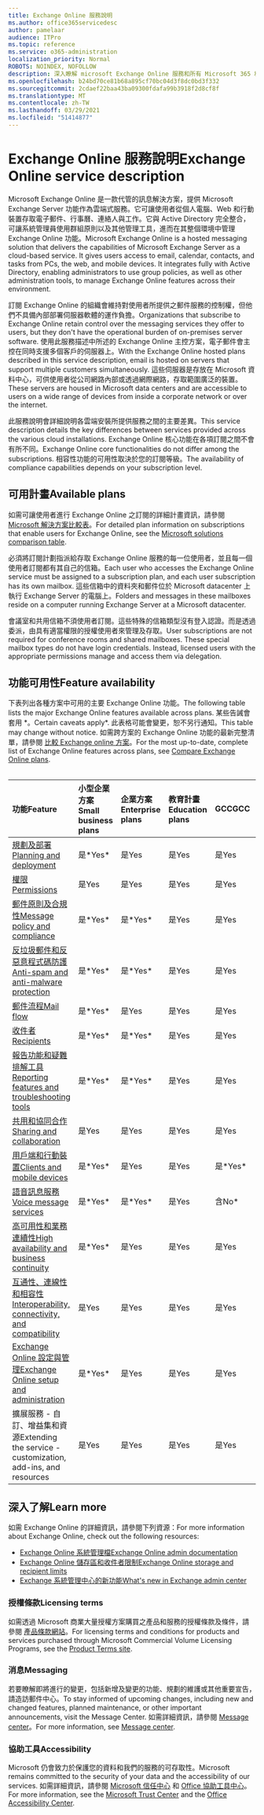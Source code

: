 ```yaml
---
title: Exchange Online 服務說明
ms.author: office365servicedesc
author: pamelaar
audience: ITPro
ms.topic: reference
ms.service: o365-administration
localization_priority: Normal
ROBOTS: NOINDEX, NOFOLLOW
description: 深入瞭解 microsoft Exchange Online 服務和所有 Microsoft 365 和 Office 365 方案中的功能可用性。
ms.openlocfilehash: b24bd70ce81b68a895cf70bc04d3f8dc0bd3f332
ms.sourcegitcommit: 2cdaef22baa43ba09300fdafa99b3918f2d8cf8f
ms.translationtype: MT
ms.contentlocale: zh-TW
ms.lasthandoff: 03/29/2021
ms.locfileid: "51414877"
---
```

# <a name="exchange-online-service-description"></a><span data-ttu-id="5a091-103">Exchange Online 服務說明</span><span class="sxs-lookup"><span data-stu-id="5a091-103">Exchange Online service description</span></span>

<span data-ttu-id="5a091-p101">Microsoft Exchange Online 是一款代管的訊息解決方案，提供 Microsoft Exchange Server 功能作為雲端式服務。它可讓使用者從個人電腦、Web 和行動裝置存取電子郵件、行事曆、連絡人與工作。它與 Active Directory 完全整合，可讓系統管理員使用群組原則以及其他管理工具，進而在其整個環境中管理 Exchange Online 功能。</span><span class="sxs-lookup"><span data-stu-id="5a091-p101">Microsoft Exchange Online is a hosted messaging solution that delivers the capabilities of Microsoft Exchange Server as a cloud-based service. It gives users access to email, calendar, contacts, and tasks from PCs, the web, and mobile devices. It integrates fully with Active Directory, enabling administrators to use group policies, as well as other administration tools, to manage Exchange Online features across their environment.</span></span>
  
<span data-ttu-id="5a091-107">訂閱 Exchange Online 的組織會維持對使用者所提供之郵件服務的控制權，但他們不具備內部部署伺服器軟體的運作負擔。</span><span class="sxs-lookup"><span data-stu-id="5a091-107">Organizations that subscribe to Exchange Online retain control over the messaging services they offer to users, but they don't have the operational burden of on-premises server software.</span></span> <span data-ttu-id="5a091-108">使用此服務描述中所述的 Exchange Online 主控方案，電子郵件會主控在同時支援多個客戶的伺服器上。</span><span class="sxs-lookup"><span data-stu-id="5a091-108">With the Exchange Online hosted plans described in this service description, email is hosted on servers that support multiple customers simultaneously.</span></span> <span data-ttu-id="5a091-109">這些伺服器是存放在 Microsoft 資料中心，可供使用者從公司網路內部或透過網際網路，存取範圍廣泛的裝置。</span><span class="sxs-lookup"><span data-stu-id="5a091-109">These servers are housed in Microsoft data centers and are accessible to users on a wide range of devices from inside a corporate network or over the internet.</span></span>

<span data-ttu-id="5a091-110">此服務說明會詳細說明各雲端安裝所提供服務之間的主要差異。</span><span class="sxs-lookup"><span data-stu-id="5a091-110">This service description details the key differences between services provided across the various cloud installations.</span></span> <span data-ttu-id="5a091-111">Exchange Online 核心功能在各項訂閱之間不會有所不同。</span><span class="sxs-lookup"><span data-stu-id="5a091-111">Exchange Online core functionalities do not differ among the subscriptions.</span></span> <span data-ttu-id="5a091-112">相容性功能的可用性取決於您的訂閱等級。</span><span class="sxs-lookup"><span data-stu-id="5a091-112">The availability of compliance capabilities depends on your subscription level.</span></span>
  
## <a name="available-plans"></a><span data-ttu-id="5a091-113">可用計畫</span><span class="sxs-lookup"><span data-stu-id="5a091-113">Available plans</span></span>

<span data-ttu-id="5a091-114">如需可讓使用者進行 Exchange Online 之訂閱的詳細計畫資訊，請參閱 [Microsoft 解決方案比較表](https://go.microsoft.com/fwlink/?linkid=2139145)。</span><span class="sxs-lookup"><span data-stu-id="5a091-114">For detailed plan information on subscriptions that enable users for Exchange Online, see the [Microsoft solutions comparison table](https://go.microsoft.com/fwlink/?linkid=2139145).</span></span>

<span data-ttu-id="5a091-115">必須將訂閱計劃指派給存取 Exchange Online 服務的每一位使用者，並且每一個使用者訂閱都有其自己的信箱。</span><span class="sxs-lookup"><span data-stu-id="5a091-115">Each user who accesses the Exchange Online service must be assigned to a subscription plan, and each user subscription has its own mailbox.</span></span> <span data-ttu-id="5a091-116">這些信箱中的資料夾和郵件位於 Microsoft datacenter 上執行 Exchange Server 的電腦上。</span><span class="sxs-lookup"><span data-stu-id="5a091-116">Folders and messages in these mailboxes reside on a computer running Exchange Server at a Microsoft datacenter.</span></span>
  
<span data-ttu-id="5a091-p105">會議室和共用信箱不須使用者訂閱。這些特殊的信箱類型沒有登入認證。而是透過委派，由具有適當權限的授權使用者來管理及存取。</span><span class="sxs-lookup"><span data-stu-id="5a091-p105">User subscriptions are not required for conference rooms and shared mailboxes. These special mailbox types do not have login credentials. Instead, licensed users with the appropriate permissions manage and access them via delegation.</span></span>

## <a name="feature-availability"></a><span data-ttu-id="5a091-120">功能可用性</span><span class="sxs-lookup"><span data-stu-id="5a091-120">Feature availability</span></span>

<span data-ttu-id="5a091-121">下表列出各種方案中可用的主要 Exchange Online 功能。</span><span class="sxs-lookup"><span data-stu-id="5a091-121">The following table lists the major Exchange Online features available across plans.</span></span> <span data-ttu-id="5a091-122">某些告誡會套用 \*。</span><span class="sxs-lookup"><span data-stu-id="5a091-122">Certain caveats apply\*.</span></span> <span data-ttu-id="5a091-123">此表格可能會變更，恕不另行通知。</span><span class="sxs-lookup"><span data-stu-id="5a091-123">This table may change without notice.</span></span> <span data-ttu-id="5a091-124">如需跨方案的 Exchange Online 功能的最新完整清單，請參閱 [比較 Exchange online 方案](https://www.microsoft.com/microsoft-365/exchange/compare-microsoft-exchange-online-plans)。</span><span class="sxs-lookup"><span data-stu-id="5a091-124">For the most up-to-date, complete list of Exchange Online features across plans, see [Compare Exchange Online plans](https://www.microsoft.com/microsoft-365/exchange/compare-microsoft-exchange-online-plans).</span></span><br><br>
  
| <span data-ttu-id="5a091-125">功能</span><span class="sxs-lookup"><span data-stu-id="5a091-125">Feature</span></span> | <span data-ttu-id="5a091-126">小型企業方案</span><span class="sxs-lookup"><span data-stu-id="5a091-126">Small business plans</span></span> | <span data-ttu-id="5a091-127">企業方案</span><span class="sxs-lookup"><span data-stu-id="5a091-127">Enterprise plans</span></span> | <span data-ttu-id="5a091-128">教育計畫</span><span class="sxs-lookup"><span data-stu-id="5a091-128">Education plans</span></span> | <span data-ttu-id="5a091-129">GCC</span><span class="sxs-lookup"><span data-stu-id="5a091-129">GCC</span></span> | <span data-ttu-id="5a091-130">GCC-High</span><span class="sxs-lookup"><span data-stu-id="5a091-130">GCC-High</span></span> | <span data-ttu-id="5a091-131">DOD</span><span class="sxs-lookup"><span data-stu-id="5a091-131">DOD</span></span> | 
|:-----|:-----|:-----|:-----|:-----|:-----|:-----|
|[<span data-ttu-id="5a091-132">規劃及部署</span><span class="sxs-lookup"><span data-stu-id="5a091-132">Planning and deployment</span></span>](planning-and-deployment.md)|<span data-ttu-id="5a091-133">是\*</span><span class="sxs-lookup"><span data-stu-id="5a091-133">Yes\*</span></span>|<span data-ttu-id="5a091-134">是</span><span class="sxs-lookup"><span data-stu-id="5a091-134">Yes</span></span>|<span data-ttu-id="5a091-135">是</span><span class="sxs-lookup"><span data-stu-id="5a091-135">Yes</span></span>|<span data-ttu-id="5a091-136">是</span><span class="sxs-lookup"><span data-stu-id="5a091-136">Yes</span></span>|<span data-ttu-id="5a091-137">是</span><span class="sxs-lookup"><span data-stu-id="5a091-137">Yes</span></span>|<span data-ttu-id="5a091-138">是</span><span class="sxs-lookup"><span data-stu-id="5a091-138">Yes</span></span>|
|[<span data-ttu-id="5a091-139">權限</span><span class="sxs-lookup"><span data-stu-id="5a091-139">Permissions</span></span>](permissions.md)|<span data-ttu-id="5a091-140">是</span><span class="sxs-lookup"><span data-stu-id="5a091-140">Yes</span></span>|<span data-ttu-id="5a091-141">是</span><span class="sxs-lookup"><span data-stu-id="5a091-141">Yes</span></span>|<span data-ttu-id="5a091-142">是</span><span class="sxs-lookup"><span data-stu-id="5a091-142">Yes</span></span>|<span data-ttu-id="5a091-143">是</span><span class="sxs-lookup"><span data-stu-id="5a091-143">Yes</span></span>|<span data-ttu-id="5a091-144">是</span><span class="sxs-lookup"><span data-stu-id="5a091-144">Yes</span></span>|<span data-ttu-id="5a091-145">是</span><span class="sxs-lookup"><span data-stu-id="5a091-145">Yes</span></span>|
|[<span data-ttu-id="5a091-146">郵件原則及合規性</span><span class="sxs-lookup"><span data-stu-id="5a091-146">Message policy and compliance</span></span>](message-policy-and-compliance.md)|<span data-ttu-id="5a091-147">是\*</span><span class="sxs-lookup"><span data-stu-id="5a091-147">Yes\*</span></span>|<span data-ttu-id="5a091-148">是\*</span><span class="sxs-lookup"><span data-stu-id="5a091-148">Yes\*</span></span>|<span data-ttu-id="5a091-149">是</span><span class="sxs-lookup"><span data-stu-id="5a091-149">Yes</span></span>|<span data-ttu-id="5a091-150">是</span><span class="sxs-lookup"><span data-stu-id="5a091-150">Yes</span></span>|<span data-ttu-id="5a091-151">是</span><span class="sxs-lookup"><span data-stu-id="5a091-151">Yes</span></span>|<span data-ttu-id="5a091-152">是</span><span class="sxs-lookup"><span data-stu-id="5a091-152">Yes</span></span>|
|[<span data-ttu-id="5a091-153">反垃圾郵件和反惡意程式碼防護</span><span class="sxs-lookup"><span data-stu-id="5a091-153">Anti-spam and anti-malware protection</span></span>](anti-spam-and-anti-malware-protection.md)|<span data-ttu-id="5a091-154">是\*</span><span class="sxs-lookup"><span data-stu-id="5a091-154">Yes\*</span></span>|<span data-ttu-id="5a091-155">是\*</span><span class="sxs-lookup"><span data-stu-id="5a091-155">Yes\*</span></span>|<span data-ttu-id="5a091-156">是</span><span class="sxs-lookup"><span data-stu-id="5a091-156">Yes</span></span>|<span data-ttu-id="5a091-157">是</span><span class="sxs-lookup"><span data-stu-id="5a091-157">Yes</span></span>|<span data-ttu-id="5a091-158">是</span><span class="sxs-lookup"><span data-stu-id="5a091-158">Yes</span></span>|<span data-ttu-id="5a091-159">是</span><span class="sxs-lookup"><span data-stu-id="5a091-159">Yes</span></span>|
|[<span data-ttu-id="5a091-160">郵件流程</span><span class="sxs-lookup"><span data-stu-id="5a091-160">Mail flow</span></span>](mail-flow.md)|<span data-ttu-id="5a091-161">是\*</span><span class="sxs-lookup"><span data-stu-id="5a091-161">Yes\*</span></span>|<span data-ttu-id="5a091-162">是</span><span class="sxs-lookup"><span data-stu-id="5a091-162">Yes</span></span>|<span data-ttu-id="5a091-163">是</span><span class="sxs-lookup"><span data-stu-id="5a091-163">Yes</span></span>|<span data-ttu-id="5a091-164">是</span><span class="sxs-lookup"><span data-stu-id="5a091-164">Yes</span></span>|<span data-ttu-id="5a091-165">是</span><span class="sxs-lookup"><span data-stu-id="5a091-165">Yes</span></span>|<span data-ttu-id="5a091-166">是</span><span class="sxs-lookup"><span data-stu-id="5a091-166">Yes</span></span>|
|[<span data-ttu-id="5a091-167">收件者</span><span class="sxs-lookup"><span data-stu-id="5a091-167">Recipients</span></span>](recipients.md)|<span data-ttu-id="5a091-168">是\*</span><span class="sxs-lookup"><span data-stu-id="5a091-168">Yes\*</span></span>|<span data-ttu-id="5a091-169">是\*</span><span class="sxs-lookup"><span data-stu-id="5a091-169">Yes\*</span></span>|<span data-ttu-id="5a091-170">是</span><span class="sxs-lookup"><span data-stu-id="5a091-170">Yes</span></span>|<span data-ttu-id="5a091-171">是</span><span class="sxs-lookup"><span data-stu-id="5a091-171">Yes</span></span>|<span data-ttu-id="5a091-172">是\*</span><span class="sxs-lookup"><span data-stu-id="5a091-172">Yes\*</span></span>|<span data-ttu-id="5a091-173">是\*</span><span class="sxs-lookup"><span data-stu-id="5a091-173">Yes\*</span></span>|
|[<span data-ttu-id="5a091-174">報告功能和疑難排解工具</span><span class="sxs-lookup"><span data-stu-id="5a091-174">Reporting features and troubleshooting tools</span></span>](reporting-features-and-troubleshooting-tools.md)|<span data-ttu-id="5a091-175">是\*</span><span class="sxs-lookup"><span data-stu-id="5a091-175">Yes\*</span></span>|<span data-ttu-id="5a091-176">是\*</span><span class="sxs-lookup"><span data-stu-id="5a091-176">Yes\*</span></span>|<span data-ttu-id="5a091-177">是</span><span class="sxs-lookup"><span data-stu-id="5a091-177">Yes</span></span>|<span data-ttu-id="5a091-178">是</span><span class="sxs-lookup"><span data-stu-id="5a091-178">Yes</span></span>|<span data-ttu-id="5a091-179">是\*</span><span class="sxs-lookup"><span data-stu-id="5a091-179">Yes\*</span></span>|<span data-ttu-id="5a091-180">是\*</span><span class="sxs-lookup"><span data-stu-id="5a091-180">Yes\*</span></span>|
|[<span data-ttu-id="5a091-181">共用和協同合作</span><span class="sxs-lookup"><span data-stu-id="5a091-181">Sharing and collaboration</span></span>](sharing-and-collaboration.md)|<span data-ttu-id="5a091-182">是</span><span class="sxs-lookup"><span data-stu-id="5a091-182">Yes</span></span>|<span data-ttu-id="5a091-183">是</span><span class="sxs-lookup"><span data-stu-id="5a091-183">Yes</span></span>|<span data-ttu-id="5a091-184">是</span><span class="sxs-lookup"><span data-stu-id="5a091-184">Yes</span></span>|<span data-ttu-id="5a091-185">是</span><span class="sxs-lookup"><span data-stu-id="5a091-185">Yes</span></span>|<span data-ttu-id="5a091-186">是</span><span class="sxs-lookup"><span data-stu-id="5a091-186">Yes</span></span>|<span data-ttu-id="5a091-187">是</span><span class="sxs-lookup"><span data-stu-id="5a091-187">Yes</span></span>|
|[<span data-ttu-id="5a091-188">用戶端和行動裝置</span><span class="sxs-lookup"><span data-stu-id="5a091-188">Clients and mobile devices</span></span>](clients-and-mobile-devices.md)|<span data-ttu-id="5a091-189">是\*</span><span class="sxs-lookup"><span data-stu-id="5a091-189">Yes\*</span></span>|<span data-ttu-id="5a091-190">是</span><span class="sxs-lookup"><span data-stu-id="5a091-190">Yes</span></span>|<span data-ttu-id="5a091-191">是</span><span class="sxs-lookup"><span data-stu-id="5a091-191">Yes</span></span>|<span data-ttu-id="5a091-192">是\*</span><span class="sxs-lookup"><span data-stu-id="5a091-192">Yes\*</span></span>|<span data-ttu-id="5a091-193">是\*</span><span class="sxs-lookup"><span data-stu-id="5a091-193">Yes\*</span></span>|<span data-ttu-id="5a091-194">是\*</span><span class="sxs-lookup"><span data-stu-id="5a091-194">Yes\*</span></span>|
|[<span data-ttu-id="5a091-195">語音訊息服務</span><span class="sxs-lookup"><span data-stu-id="5a091-195">Voice message services</span></span>](voice-message-services.md)|<span data-ttu-id="5a091-196">是\*</span><span class="sxs-lookup"><span data-stu-id="5a091-196">Yes\*</span></span>|<span data-ttu-id="5a091-197">是\*</span><span class="sxs-lookup"><span data-stu-id="5a091-197">Yes\*</span></span>|<span data-ttu-id="5a091-198">是</span><span class="sxs-lookup"><span data-stu-id="5a091-198">Yes</span></span>|<span data-ttu-id="5a091-199">含</span><span class="sxs-lookup"><span data-stu-id="5a091-199">No\*</span></span>|<span data-ttu-id="5a091-200">含</span><span class="sxs-lookup"><span data-stu-id="5a091-200">No\*</span></span>|<span data-ttu-id="5a091-201">含</span><span class="sxs-lookup"><span data-stu-id="5a091-201">No\*</span></span>|
|[<span data-ttu-id="5a091-202">高可用性和業務連續性</span><span class="sxs-lookup"><span data-stu-id="5a091-202">High availability and business continuity</span></span>](high-availability-and-business-continuity.md)|<span data-ttu-id="5a091-203">是\*</span><span class="sxs-lookup"><span data-stu-id="5a091-203">Yes\*</span></span>|<span data-ttu-id="5a091-204">是</span><span class="sxs-lookup"><span data-stu-id="5a091-204">Yes</span></span>|<span data-ttu-id="5a091-205">是</span><span class="sxs-lookup"><span data-stu-id="5a091-205">Yes</span></span>|<span data-ttu-id="5a091-206">是</span><span class="sxs-lookup"><span data-stu-id="5a091-206">Yes</span></span>|<span data-ttu-id="5a091-207">是</span><span class="sxs-lookup"><span data-stu-id="5a091-207">Yes</span></span>|<span data-ttu-id="5a091-208">是</span><span class="sxs-lookup"><span data-stu-id="5a091-208">Yes</span></span>|
|[<span data-ttu-id="5a091-209">互通性、連線性和相容性</span><span class="sxs-lookup"><span data-stu-id="5a091-209">Interoperability, connectivity, and compatibility</span></span>](interoperability-connectivity-and-compatibility.md)|<span data-ttu-id="5a091-210">是</span><span class="sxs-lookup"><span data-stu-id="5a091-210">Yes</span></span>|<span data-ttu-id="5a091-211">是</span><span class="sxs-lookup"><span data-stu-id="5a091-211">Yes</span></span>|<span data-ttu-id="5a091-212">是</span><span class="sxs-lookup"><span data-stu-id="5a091-212">Yes</span></span>|<span data-ttu-id="5a091-213">是</span><span class="sxs-lookup"><span data-stu-id="5a091-213">Yes</span></span>|<span data-ttu-id="5a091-214">是</span><span class="sxs-lookup"><span data-stu-id="5a091-214">Yes</span></span>|<span data-ttu-id="5a091-215">是</span><span class="sxs-lookup"><span data-stu-id="5a091-215">Yes</span></span>|
|[<span data-ttu-id="5a091-216">Exchange Online 設定與管理</span><span class="sxs-lookup"><span data-stu-id="5a091-216">Exchange Online setup and administration</span></span>](exchange-online-setup-and-administration.md)|<span data-ttu-id="5a091-217">是\*</span><span class="sxs-lookup"><span data-stu-id="5a091-217">Yes\*</span></span>|<span data-ttu-id="5a091-218">是</span><span class="sxs-lookup"><span data-stu-id="5a091-218">Yes</span></span>|<span data-ttu-id="5a091-219">是</span><span class="sxs-lookup"><span data-stu-id="5a091-219">Yes</span></span>|<span data-ttu-id="5a091-220">是</span><span class="sxs-lookup"><span data-stu-id="5a091-220">Yes</span></span>|<span data-ttu-id="5a091-221">是</span><span class="sxs-lookup"><span data-stu-id="5a091-221">Yes</span></span>|<span data-ttu-id="5a091-222">是\*</span><span class="sxs-lookup"><span data-stu-id="5a091-222">Yes\*</span></span>|
|<span data-ttu-id="5a091-223">擴展服務 - 自訂、增益集和資源</span><span class="sxs-lookup"><span data-stu-id="5a091-223">Extending the service - customization, add-ins, and resources</span></span>|<span data-ttu-id="5a091-224">是</span><span class="sxs-lookup"><span data-stu-id="5a091-224">Yes</span></span>|<span data-ttu-id="5a091-225">是</span><span class="sxs-lookup"><span data-stu-id="5a091-225">Yes</span></span>|<span data-ttu-id="5a091-226">是</span><span class="sxs-lookup"><span data-stu-id="5a091-226">Yes</span></span>|<span data-ttu-id="5a091-227">是</span><span class="sxs-lookup"><span data-stu-id="5a091-227">Yes</span></span>|<span data-ttu-id="5a091-228">是</span><span class="sxs-lookup"><span data-stu-id="5a091-228">Yes</span></span>|<span data-ttu-id="5a091-229">是</span><span class="sxs-lookup"><span data-stu-id="5a091-229">Yes</span></span>|

## <a name="learn-more"></a><span data-ttu-id="5a091-230">深入了解</span><span class="sxs-lookup"><span data-stu-id="5a091-230">Learn more</span></span>

<span data-ttu-id="5a091-231">如需 Exchange Online 的詳細資訊，請參閱下列資源：</span><span class="sxs-lookup"><span data-stu-id="5a091-231">For more information about Exchange Online, check out the following resources:</span></span>

- [<span data-ttu-id="5a091-232">Exchange Online 系統管理檔</span><span class="sxs-lookup"><span data-stu-id="5a091-232">Exchange Online admin documentation</span></span>](/exchange/exchange-online)
- [<span data-ttu-id="5a091-233">Exchange Online 儲存區和收件者限制</span><span class="sxs-lookup"><span data-stu-id="5a091-233">Exchange Online storage and recipient limits</span></span>](exchange-online-limits.md)
- [<span data-ttu-id="5a091-234">Exchange 系統管理中心的新功能</span><span class="sxs-lookup"><span data-stu-id="5a091-234">What's new in Exchange admin center</span></span>](/exchange/whats-new)

### <a name="licensing-terms"></a><span data-ttu-id="5a091-235">授權條款</span><span class="sxs-lookup"><span data-stu-id="5a091-235">Licensing terms</span></span>

<span data-ttu-id="5a091-236">如需透過 Microsoft 商業大量授權方案購買之產品和服務的授權條款及條件，請參閱 [產品條款網站](https://www.microsoft.com/licensing/terms/)。</span><span class="sxs-lookup"><span data-stu-id="5a091-236">For licensing terms and conditions for products and services purchased through Microsoft Commercial Volume Licensing Programs, see the [Product Terms site](https://www.microsoft.com/licensing/terms/).</span></span> 

### <a name="messaging"></a><span data-ttu-id="5a091-237">消息</span><span class="sxs-lookup"><span data-stu-id="5a091-237">Messaging</span></span>

<span data-ttu-id="5a091-238">若要瞭解即將進行的變更，包括新增及變更的功能、規劃的維護或其他重要宣告，請造訪郵件中心。</span><span class="sxs-lookup"><span data-stu-id="5a091-238">To stay informed of upcoming changes, including new and changed features, planned maintenance, or other important announcements, visit the Message Center.</span></span> <span data-ttu-id="5a091-239">如需詳細資訊，請參閱 [Message center](/microsoft-365/admin/manage/message-center)。</span><span class="sxs-lookup"><span data-stu-id="5a091-239">For more information, see [Message center](/microsoft-365/admin/manage/message-center).</span></span>

### <a name="accessibility"></a><span data-ttu-id="5a091-240">協助工具</span><span class="sxs-lookup"><span data-stu-id="5a091-240">Accessibility</span></span>

<span data-ttu-id="5a091-241">Microsoft 仍會致力於保護您的資料和我們的服務的可存取性。</span><span class="sxs-lookup"><span data-stu-id="5a091-241">Microsoft remains committed to the security of your data and the accessibility of our services.</span></span> <span data-ttu-id="5a091-242">如需詳細資訊，請參閱 [Microsoft 信任中心](https://www.microsoft.com/trust-center) 和 [Office 協助工具中心](https://support.office.com/article/ecab0fcf-d143-4fe8-a2ff-6cd596bddc6d)。</span><span class="sxs-lookup"><span data-stu-id="5a091-242">For more information, see the [Microsoft Trust Center](https://www.microsoft.com/trust-center) and the [Office Accessibility Center](https://support.office.com/article/ecab0fcf-d143-4fe8-a2ff-6cd596bddc6d).</span></span>

